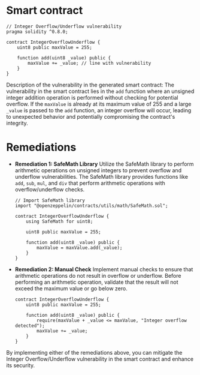 # Smart contract

```solidity
// Integer Overflow/Underflow vulnerability
pragma solidity ^0.8.0;

contract IntegerOverflowUnderflow {
    uint8 public maxValue = 255;

    function add(uint8 _value) public {
        maxValue += _value; // line with vulnerability
    }
}
```

Description of the vulnerability in the generated smart contract:
The vulnerability in the smart contract lies in the `add` function where an unsigned integer addition operation is performed without checking for potential overflow. If the `maxValue` is already at its maximum value of 255 and a large `_value` is passed to the `add` function, an integer overflow will occur, leading to unexpected behavior and potentially compromising the contract's integrity.

# Remediations

- **Remediation 1: SafeMath Library**
  Utilize the SafeMath library to perform arithmetic operations on unsigned integers to prevent overflow and underflow vulnerabilities. The SafeMath library provides functions like `add`, `sub`, `mul`, and `div` that perform arithmetic operations with overflow/underflow checks.

  ```solidity
  // Import SafeMath library
  import "@openzeppelin/contracts/utils/math/SafeMath.sol";

  contract IntegerOverflowUnderflow {
      using SafeMath for uint8;

      uint8 public maxValue = 255;

      function add(uint8 _value) public {
          maxValue = maxValue.add(_value);
      }
  }
  ```

- **Remediation 2: Manual Check**
  Implement manual checks to ensure that arithmetic operations do not result in overflow or underflow. Before performing an arithmetic operation, validate that the result will not exceed the maximum value or go below zero.

  ```solidity
  contract IntegerOverflowUnderflow {
      uint8 public maxValue = 255;

      function add(uint8 _value) public {
          require(maxValue + _value <= maxValue, "Integer overflow detected");
          maxValue += _value;
      }
  }
  ```

By implementing either of the remediations above, you can mitigate the Integer Overflow/Underflow vulnerability in the smart contract and enhance its security.